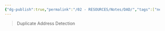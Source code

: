 ```yaml
---
{"dg-publish":true,"permalink":"/02 - RESOURCES/Notes/DAD/","tags":["netzwerk/ip/ipv6","netzwerk/protocol"],"noteIcon":"","updated":"2024-08-02T17:33:27.171+02:00"}
---
```


>Duplicate Address Detection